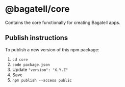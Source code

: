 # @bagatell/core
Contains the core functionally for creating Bagatell apps.

## Publish instructions
To publish a new version of this npm package:

1. `cd core`
2. `code package.json`
3. Update `"version": "X.Y.Z"`
4. Save
5. `npm publish --access public`